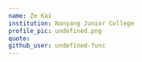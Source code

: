 ```yaml
---
name: Ze Kai
institution: Nanyang Junior College
profile_pic: undefined.png
quote: 
github_user: undefined-func
---
```

